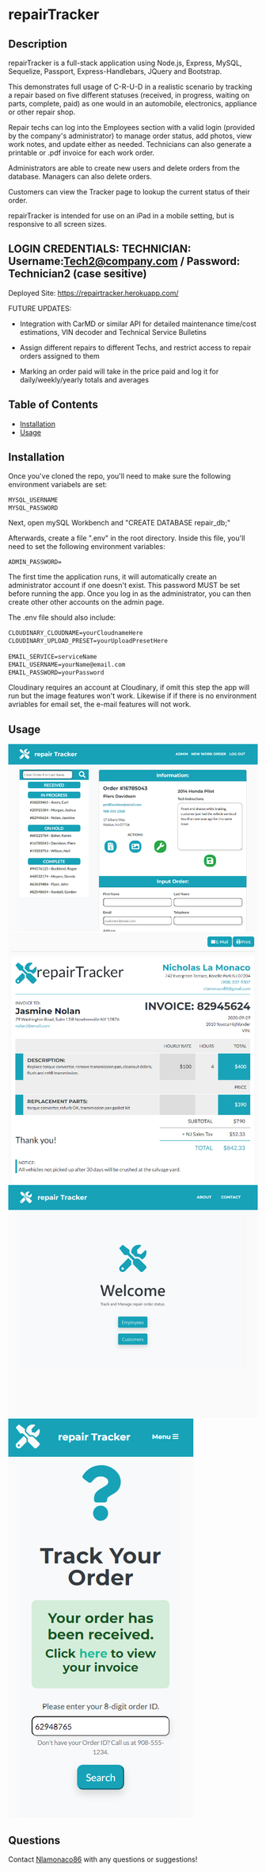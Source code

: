 # repairTracker

## Description

repairTracker is a full-stack application using Node.js, Express, MySQL, Sequelize, Passport, Express-Handlebars, JQuery and Bootstrap. 

This demonstrates full usage of C-R-U-D in a realistic scenario by tracking a repair based on five different statuses (received, in progress, waiting on parts, complete, paid) as one would in an automobile, electronics, appliance or other repair shop. 

Repair techs can log into the Employees section with a valid login (provided by the company's administrator) to manage order status, add photos, view work notes, and update either as needed. Technicians can also generate a printable or .pdf invoice for each work order.  

Administrators are able to create new users and delete orders from the database. Managers can also delete orders.

Customers can view the Tracker page to lookup the current status of their order. 

repairTracker is intended for use on an iPad in a mobile setting, but is responsive to all screen sizes. 

## LOGIN CREDENTIALS: TECHNICIAN: Username:Tech2@company.com / Password: Technician2 (case sesitive)
Deployed Site: https://repairtracker.herokuapp.com/

FUTURE UPDATES: 
- Integration with CarMD or similar API for detailed maintenance time/cost estimations, VIN decoder and Technical Service Bulletins

- Assign different repairs to different Techs, and restrict access to repair orders assigned to them
- Marking an order paid will take in the price paid and log it for daily/weekly/yearly totals and averages 

## Table of Contents

* [Installation](#installation)
* [Usage](#usage)

## Installation

Once you've cloned the repo, you'll need to make sure the following environment variabels are set:

```
MYSQL_USERNAME
MYSQL_PASSWORD
```

Next, open mySQL Workbench and "CREATE DATABASE repair_db;"

Afterwards, create a file ".env" in the root directory. Inside this file, you'll need to set the following environment variables:

```
ADMIN_PASSWORD=
```
The first time the application runs, it will automatically create an administrator account if one doesn't exist. This password MUST be set before running the app. Once you log in as the administrator, you can then create other other accounts on the admin page. 

The .env file should also include:
```
CLOUDINARY_CLOUDNAME=yourCloudnameHere
CLOUDINARY_UPLOAD_PRESET=yourUploadPresetHere

EMAIL_SERVICE=serviceName
EMAIL_USERNAME=yourName@email.com
EMAIL_PASSWORD=yourPassword
```


Cloudinary requires an account at Cloudinary, if omit this step the app will run but the image features won't work. Likewise if if there is no environment avriables for email set, the e-mail features will not work. 

## Usage
![repairTracker](./views/assets/screenshot.png) 
![invoice](./views/assets/screenshot4.png) 
![splash page](./views/assets/screenshot2.png) 
![customer view](./views/assets/screenshot3.png) 

## Questions

Contact [Nlamonaco86](mailto:nlamonaco86@gmail.com) with any questions or suggestions!
